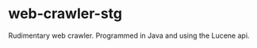 web-crawler-stg
===============

Rudimentary web crawler. Programmed in Java and using the Lucene api.